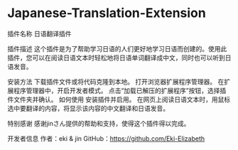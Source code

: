 # Japanese-Translation-Extension

插件名称
日语翻译插件

插件描述
这个插件是为了帮助学习日语的人们更好地学习日语而创建的。使用此插件，您可以在阅读日语文本时轻松地将日语单词翻译成中文，同时也可以听到日语发音。

安装方法
下载插件文件或将代码克隆到本地。
打开浏览器扩展程序管理器。
在扩展程序管理器中，开启开发者模式。
点击“加载已解压的扩展程序”按钮，选择插件文件夹并确认。
如何使用
安装插件并启用。
在网页上阅读日语文本时，用鼠标选中要翻译的内容，将显示该内容的中文翻译和日语发音。

特别感谢
感谢jinさん提供的帮助和支持，使得这个插件得以完成。

开发者信息
作者：eki & jin
GitHub：https://github.com/Eki-Elizabeth
